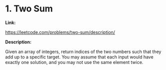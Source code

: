 # 1. Two Sum

**Link:** 

https://leetcode.com/problems/two-sum/description/

**Description:**

Given an array of integers, return indices of the two numbers such that they add up to a specific target.
You may assume that each input would have exactly one solution, and you may not use the same element twice.
